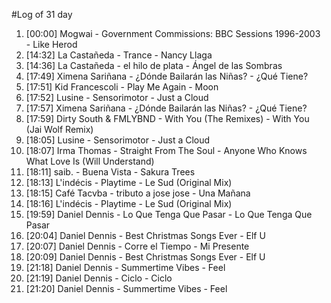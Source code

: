 #Log of 31 day

1. [00:00] Mogwai - Government Commissions: BBC Sessions 1996-2003 - Like Herod
1. [14:32] La Castañeda - Trance - Nancy Llaga
1. [14:36] La Castañeda - el hilo de plata - Ángel de las Sombras
1. [17:49] Ximena Sariñana - ¿Dónde Bailarán las Niñas? - ¿Qué Tiene?
1. [17:51] Kid Francescoli - Play Me Again - Moon
1. [17:52] Lusine - Sensorimotor - Just a Cloud
1. [17:57] Ximena Sariñana - ¿Dónde Bailarán las Niñas? - ¿Qué Tiene?
1. [17:59] Dirty South & FMLYBND - With You (The Remixes) - With You (Jai Wolf Remix)
1. [18:05] Lusine - Sensorimotor - Just a Cloud
1. [18:07] Irma Thomas - Straight From The Soul - Anyone Who Knows What Love Is (Will Understand)
1. [18:11] saib. - Buena Vista - Sakura Trees
1. [18:13] L'indécis - Playtime - Le Sud (Original Mix)
1. [18:15] Café Tacvba - tributo a jose jose - Una Mañana
1. [18:16] L'indécis - Playtime - Le Sud (Original Mix)
1. [19:59] Daniel Dennis - Lo Que Tenga Que Pasar - Lo Que Tenga Que Pasar
1. [20:04] Daniel Dennis - Best Christmas Songs Ever - Elf U
1. [20:07] Daniel Dennis - Corre el Tiempo - Mi Presente
1. [20:09] Daniel Dennis - Best Christmas Songs Ever - Elf U
1. [21:18] Daniel Dennis - Summertime Vibes - Feel
1. [21:19] Daniel Dennis - Ciclo - Ciclo
1. [21:20] Daniel Dennis - Summertime Vibes - Feel
